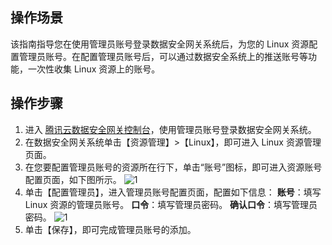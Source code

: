 ## 操作场景
该指南指导您在使用管理员账号登录数据安全网关系统后，为您的 Linux 资源配置管理员账号。在配置管理员账号后，可以通过数据安全系统上的推送账号等功能，一次性收集 Linux 资源上的账号。



## 操作步骤

1. 进入 [腾讯云数据安全网关控制台](https://console.cloud.tencent.com/dasb)，使用管理员账号登录数据安全网关系统。
2. 在数据安全网关系统单击【资源管理】>【Linux】，即可进入 Linux 资源管理页面。
3. 在您要配置管理员账号的资源所在行下，单击“账号”图标，即可进入资源账号配置页面，如下图所示。
    ![1](https://main.qcloudimg.com/raw/b04669730acd62048622192f6211c8d3.png)
4. 单击【配置管理员】，进入管理员账号配置页面，配置如下信息：
    **账号**：填写 Linux 资源的管理员账号。
    **口令**：填写管理员密码。
    **确认口令**：填写管理员密码。
    ![1](https://main.qcloudimg.com/raw/9c5c2f0f9b290ef72240de3bf9b98ede.png)
5. 单击【保存】，即可完成管理员账号的添加。

